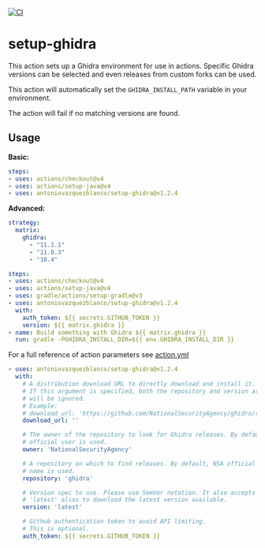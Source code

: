 [![CI](https://github.com/antoniovazquezblanco/setup-ghidra/actions/workflows/main.yml/badge.svg)](https://github.com/antoniovazquezblanco/setup-ghidra/actions/workflows/main.yml)

# setup-ghidra

This action sets up a Ghidra environment for use in actions.
Specific Ghidra versions can be selected and even releases from custom forks can be used.

This action will automatically set the `GHIDRA_INSTALL_PATH` variable in your environment.

The action will fail if no matching versions are found.


## Usage

**Basic:**

```yaml
steps:
- uses: actions/checkout@v4
- uses: actions/setup-java@v4
- uses: antoniovazquezblanco/setup-ghidra@v1.2.4
```

**Advanced:**

```yaml
strategy:
  matrix:
    ghidra:
      - "11.1.1"
      - "11.0.3"
      - "10.4"

steps:
- uses: actions/checkout@v4
- uses: actions/setup-java@v4
- uses: gradle/actions/setup-gradle@v3
- uses: antoniovazquezblanco/setup-ghidra@v1.2.4
  with:
    auth_token: ${{ secrets.GITHUB_TOKEN }}
    version: ${{ matrix.ghidra }}
- name: Build something with Ghidra ${{ matrix.ghidra }}
  run: gradle -PGHIDRA_INSTALL_DIR=${{ env.GHIDRA_INSTALL_DIR }}
```

For a full reference of action parameters see [action.yml](action.yml)

```yaml
- uses: antoniovazquezblanco/setup-ghidra@v1.2.4
  with:
    # A distribution download URL to directly download and install it.
    # If this argument is specified, both the repository and version arguments
    # will be ignored.
    # Example:
    # download_url: 'https://github.com/NationalSecurityAgency/ghidra/releases/download/Ghidra_10.4_build/ghidra_10.4_PUBLIC_20230928.zip'
    download_url: ''

    # The owner of the repository to look for Ghidra releases. By default, NSA
    # official user is used.
    owner: 'NationalSecurityAgency'

    # A repository on which to find releases. By default, NSA official repo
    # name is used.
    repository: 'ghidra'

    # Version spec to use. Please use SemVer notation. It also accepts the
    # 'latest' alias to download the latest version available.
    version: 'latest'

    # Github authentication token to avoid API limiting.
    # This is optional.
    auth_token: ${{ secrets.GITHUB_TOKEN }}
```
